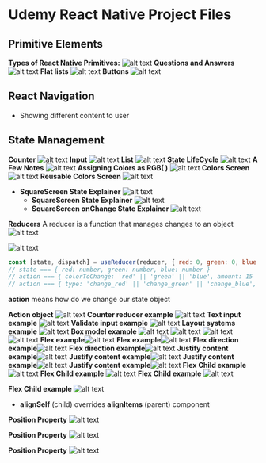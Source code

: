 # Udemy React Native Project Files

## Primitive Elements

**Types of React Native Primitives:**
![alt text](https://raw.githubusercontent.com/bvasilop/Udemy-React-Native/master/Readme-images//primitives.png "React Native Primitives")
**Questions and Answers**
![alt text](https://raw.githubusercontent.com/bvasilop/Udemy-React-Native/master/Readme-images//q-a.png "Questions and Answers")
**Flat lists**
![alt text](https://raw.githubusercontent.com/bvasilop/Udemy-React-Native/master/Readme-images//flat-list.png "Flat list")
**Buttons**
![alt text](https://raw.githubusercontent.com/bvasilop/Udemy-React-Native/master/Readme-images//button.png "Flat list")

## React Navigation

- Showing different content to user

## State Management

**Counter**
![alt text](https://raw.githubusercontent.com/bvasilop/Udemy-React-Native/master/Readme-images//state.png "Counter")
**Input**
![alt text](https://raw.githubusercontent.com/bvasilop/Udemy-React-Native/master/Readme-images//state-2.png "Input")
**List**
![alt text](https://raw.githubusercontent.com/bvasilop/Udemy-React-Native/master/Readme-images//state-3.png "List")
**State LifeCycle**
![alt text](https://raw.githubusercontent.com/bvasilop/Udemy-React-Native/master/Readme-images//state-4.png "State Life cyle")
**A Few Notes**
![alt text](https://raw.githubusercontent.com/bvasilop/Udemy-React-Native/master/Readme-images//state-5.png "Notes")
**Assigning Colors as RGB( )**
![alt text](https://raw.githubusercontent.com/bvasilop/Udemy-React-Native/master/Readme-images//state-6.png "Colors")
**Colors Screen**
![alt text](https://raw.githubusercontent.com/bvasilop/Udemy-React-Native/master/Readme-images//state-7.png "Colors Screen")
**Reusable Colors Screen**
![alt text](https://raw.githubusercontent.com/bvasilop/Udemy-React-Native/master/Readme-images//reusable-colors.png "Reusable Colors Screen")

- **SquareScreen State Explainer** ![alt text](https://raw.githubusercontent.com/bvasilop/Udemy-React-Native/master/Readme-images//square-state.png "Square State Explainer")
  - **SquareScreen State Explainer** ![alt text](https://raw.githubusercontent.com/bvasilop/Udemy-React-Native/master/Readme-images//square-state-2.png "Square State Explainer")
  - **SquareScreen onChange State Explainer** ![alt text](https://raw.githubusercontent.com/bvasilop/Udemy-React-Native/master/Readme-images//square-state-3.png "Square State Explainer")

**Reducers**
A reducer is a function that manages changes to an object
![alt text](https://raw.githubusercontent.com/bvasilop/Udemy-React-Native/master/Readme-images//reducer.png "Reducers")

![alt text](https://raw.githubusercontent.com/bvasilop/Udemy-React-Native/master/Readme-images//reducer2.png "Reducers")

```javascript
const [state, dispatch] = useReducer(reducer, { red: 0, green: 0, blue: 0 });
// state === { red: number, green: number, blue: number }
// action === { colorToChange: 'red' || 'green' || 'blue', amount: 15 || -15}
// action === { type: 'change_red' || 'change_green' || 'change_blue', payload: 15 || -15}
```

**action** means how do we change our state object

**Action object** ![alt text](https://raw.githubusercontent.com/bvasilop/Udemy-React-Native/master/Readme-images/action.png "Actions")
**Counter reducer example** ![alt text](https://raw.githubusercontent.com/bvasilop/Udemy-React-Native/master/Readme-images/counter-reduce.png "Counter reducer example")
**Text input example** ![alt text](https://raw.githubusercontent.com/bvasilop/Udemy-React-Native/master/Readme-images//text-input.png "Text input")
**Validate input example** ![alt text](https://raw.githubusercontent.com/bvasilop/Udemy-React-Native/master/Readme-images//validate-input.png "Validate input")
**Layout systems example** ![alt text](https://raw.githubusercontent.com/bvasilop/Udemy-React-Native/master/Readme-images//layout.png "Layout")
**Box model example** ![alt text](https://raw.githubusercontent.com/bvasilop/Udemy-React-Native/master/Readme-images//box-model.png "Box model")
![alt text](https://raw.githubusercontent.com/bvasilop/Udemy-React-Native/master/Readme-images//box-model-2.png "Box model")
![alt text](https://raw.githubusercontent.com/bvasilop/Udemy-React-Native/master/Readme-images//box-model-3.png "Box model")
![alt text](https://raw.githubusercontent.com/bvasilop/Udemy-React-Native/master/Readme-images//shortcuts.png "Box model")
**Flex example**![alt text](https://raw.githubusercontent.com/bvasilop/Udemy-React-Native/master/Readme-images//flex.png "Flex model")
**Flex example**![alt text](https://raw.githubusercontent.com/bvasilop/Udemy-React-Native/master/Readme-images//flex-2.png "Flex model")
**Flex direction example**![alt text](https://raw.githubusercontent.com/bvasilop/Udemy-React-Native/master/Readme-images//flex-3.png "Flex direction model")
**Flex direction example**![alt text](https://raw.githubusercontent.com/bvasilop/Udemy-React-Native/master/Readme-images//flex-4.png "Flex direction model")
**Justify content example**![alt text](https://raw.githubusercontent.com/bvasilop/Udemy-React-Native/master/Readme-images//justify-content.png "Justify content example")
**Justify content example**![alt text](https://raw.githubusercontent.com/bvasilop/Udemy-React-Native/master/Readme-images//justify-content-2.png "Justify content example")
**Justify content example**![alt text](https://raw.githubusercontent.com/bvasilop/Udemy-React-Native/master/Readme-images//justify-content-3.png "Justify content example")
**Justify content example**![alt text](https://raw.githubusercontent.com/bvasilop/Udemy-React-Native/master/Readme-images//justify-content-4.png "Justify content example")
**Flex Child example** ![alt text](https://raw.githubusercontent.com/bvasilop/Udemy-React-Native/master/Readme-images//flex-child-2.png "Flex child content example")
**Flex Child example** ![alt text](https://raw.githubusercontent.com/bvasilop/Udemy-React-Native/master/Readme-images//flex-child-3.png "Flex child content example")
**Flex Child example** ![alt text](https://raw.githubusercontent.com/bvasilop/Udemy-React-Native/master/Readme-images//flex-child-4.png "Flex child content example")

**Flex Child example** ![alt text](https://raw.githubusercontent.com/bvasilop/Udemy-React-Native/master/Readme-images//align-selflayout-systems.png "Flex child content example")

- **alignSelf** (child) overrides **alignItems** (parent) component

**Position Property** ![alt text](https://raw.githubusercontent.com/bvasilop/Udemy-React-Native/master/Readme-images//position-property.png "Position Property example")

**Position Property** ![alt text](https://raw.githubusercontent.com/bvasilop/Udemy-React-Native/master/Readme-images//position-property-2.png "Position Property example")

**Position Property** ![alt text](https://raw.githubusercontent.com/bvasilop/Udemy-React-Native/master/Readme-images//position-property-3.png "Position Property example")
